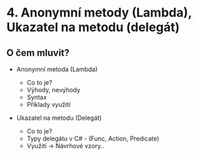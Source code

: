 # 4. Anonymní metody (Lambda), Ukazatel na metodu (delegát)

## O čem mluvit?

- Anonymní metoda (Lambda)
    - Co to je?
    - Výhody, nevýhody
    - Syntax
    - Příklady využití

- Ukazatel na metodu (Delegát)
    - Co to je?
    - Typy delegátu v C# - (Func, Action, Predicate)
    - Využití -> Návrhové vzory..
